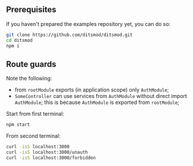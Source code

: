 ## Prerequisites

If you haven't prepared the examples repository yet, you can do so:

```bash
git clone https://github.com/ditsmod/ditsmod.git
cd ditsmod
npm i
```

## Route guards

Note the following:

- from `rootModule` exports (in application scope) only `AuthModule`;
- `SomeController` can use services from `AuthModule` without direct import `AuthModule`;
this is because `AuthModule` is exported from `rootModule`;

Start from first terminal:

```bash
npm start
```

From second terminal:

```bash
curl -isS localhost:3000
curl -isS localhost:3000/unauth
curl -isS localhost:3000/forbidden
```
